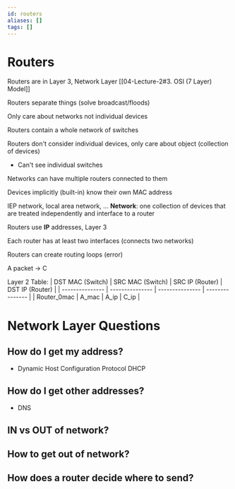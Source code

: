```yaml
---
id: routers
aliases: []
tags: []
---
```


# Routers

Routers are in Layer 3, Network Layer [[04-Lecture-2#3. OSI (7 Layer) Model]]

Routers separate things (solve broadcast/floods)

Only care about networks not individual devices

Routers contain a whole network of switches

Routers don't consider individual devices, only care about object (collection of devices)
- Can't see individual switches

Networks can have multiple routers connected to them

Devices implicitly (built-in) know their own MAC address

IEP network, local area network, ...
**Network**: one collection of devices that are treated independently and interface to a router

Routers use **IP** addresses, Layer 3

Each router has at least two interfaces (connects two networks)

Routers can create routing loops (error)

A packet -> C

Layer 2 Table:
| DST MAC (Switch) | SRC MAC (Switch) | SRC IP (Router) | DST IP (Router) |
| --------------- | --------------- | --------------- | --------------- |
| Router_0mac | A_mac | A_ip | C_ip |

# Network Layer Questions

## How do I get my address?
- Dynamic Host Configuration Protocol DHCP

## How do I get other addresses?
- DNS

## IN vs OUT of network?

## How to get out of network?

## How does a router decide where to send?
